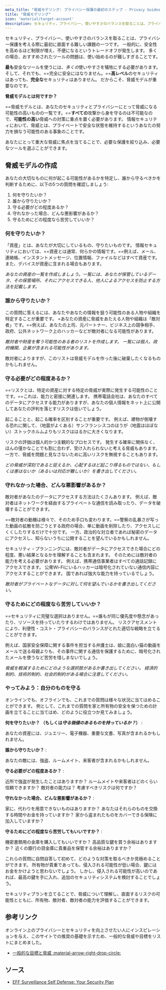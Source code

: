 ```yaml
---
meta_title: "脅威モデリング: プライバシー保護の最初のステップ - Privacy Guides"
title: "脅威モデリング"
icon: 'material/target-account'
description: セキュリティ、プライバシー、使いやすさのバランスを取ることは、プライバシー保護を考える際に最初に直面する難しい課題の一つです。
---
```


セキュリティ、プライバシー、使いやすさのバランスを取ることは、プライバシー保護を考える際に最初に直面する難しい課題の一つです。 一般的に、安全性を高めるほど制限が増え、不便になるというトレードオフが発生します。 多くの場合、おすすめされたツールの問題は、使い始めるのが難しすぎることです。

**最も**安全なツールを使うには、*多くの*使いやすさを犠牲にする必要があります。 そして、それでも、==完全に安全にはなりません。==**高レベル**のセキュリティはあっても、**完全な**セキュリティはありません。 だからこそ、脅威モデルが重要なのです。

**脅威モデルとは何ですか？**

==脅威モデルとは、あなたのセキュリティとプライバシーにとって脅威になる可能性の高いものの一覧です。==**すべての**攻撃から身を守るのは不可能なので、**可能性の高い**脅威への対策に重点を置く必要があります。 情報セキュリティにおいて、脅威とは、プライベートで安全な状態を維持するというあなたの努力を損なう可能性のある事象のことです。

あなたにとって重大な脅威に焦点を当てることで、必要な保護を絞り込み、必要なツールを選ぶことができます。

## 脅威モデルの作成

あなたの大切なものに何が起こる可能性があるかを特定し、誰から守るべきかを判断するために、以下の5つの質問を確認しましょう:

1. 何を守りたいか？
2. 誰から守りたいか？
3. 守る必要がどの程度あるか？
4. 守れなかった場合、どんな悪影響があるか？
5. 守るためにどの程度なら苦労していいか？

### 何を守りたいか？

「資産」とは、あなたが大切にしているもの、守りたいものです。 情報セキュリティにおいては、==資産とは通常、何らかの情報です。==例えば、メール、連絡帳、インスタントメッセージ、位置情報、ファイルなどはすべて資産です。 また、デバイスが資産に含まれる場合もあります。

*あなたの資産の一覧を作成しましょう。一覧には、あなたが保管しているデータ、その保管場所、それにアクセスできる人、他人によるアクセスを防止する方法を記載します。*

### 誰から守りたいか？

この質問に答えるには、あなたやあなたの情報を狙う可能性のある人物や組織を特定することが重要です。 =あなたの資産に脅威をあたえる人物や組織は「敵対者」です。==例えば、あなたの上司、元パートナー、ビジネス上の競争相手、政府、公共ネットワーク上のハッカーなどが敵対者になる可能性があります。

*敵対者や財産を奪う可能性のある者のリストを作成します。 一覧には個人、政府機関、企業が含まれる可能性があります。*

敵対者によりますが、このリストは脅威モデルを作った後に破棄したくなるものかもしれません。

### 守る必要がどの程度あるか？

==リスクとは、特定の資産に対する特定の脅威が実際に発生する可能性のことです。==これは、能力と密接に関連します。 携帯電話会社は、あなたのすべてのデータにアクセスする能力がありますが、あなたの個人情報をネット上に公開してあなたの評判を落とすリスクは低いでしょう。

起こることと、起こる確率を区別することが重要です。 例えば、建物が倒壊する恐れに関して、（地震がよくある）サンフランシスコのほうが（地震はほぼない）ストックホルムよりもリスクははるかに大きくなります。

リスクの評価は個人的かつ主観的なプロセスです。 発生する確率に関係なく、ほんの僅かなことでも割に合わず、受け入れられないと考える脅威もあります。 一方で、脅威を問題と見なさないために高いリスクを無視することもあります。

*どの脅威が深刻であると捉えるか、心配するほど起こり得るものではない、もしくは害はないか（あるいは対応が難しいか）を書き出してください。*

### 守れなかった場合、どんな悪影響があるか？

敵対者があなたのデータにアクセスする方法はたくさんあります。 例えば、敵対者はネットワークを経由するプライベートな通信を読み取ったり、データを破壊することができます。

==敵対者の動機は様々で、そのため手口も変わります。==警察の乱暴さが写った動画の拡散を防ごうとする政府の場合、単に動画を削除したり、アクセスしにくくしたりするだけで十分です。 一方、政治的な対立者であれば秘密のデータにアクセスし、知らないうちに公開することを望んでいるかもしれません。

セキュリティ・プランニングには、敵対者がデータにアクセスできた場合にどの程度、悪い結果となるかを理解することも含まれます。 そのためには敵対者の能力を考える必要があります。 例えば、携帯通信事業者はすべての通話記録にアクセスできます。 公衆Wi-Fiにいるハッカーは暗号化されていない通信内容にアクセスすることができます。 国であれば強大な能力を持っているでしょう。

*敵対者がプライベートなデータに対して何を望んでいるかを書き出してください。*

### 守るためにどの程度なら苦労していいか？

==セキュリティに完璧な選択はありません。==誰もが同じ優先度や懸念があったり、リソースを持っていたりするわけではありません。 リスクアセスメントにより、利便性・コスト・プライバシーのバランスがとれた適切な戦略を立てることができます。

例えば、国家安全保障に関する事件を担当する弁護士は、娘に面白い猫の動画をメールで送る母親よりも、その事件に関する通信を保護するために、暗号化されたメールを使うなど苦労を惜しまないでしょう。

*脅威を軽減するためにどのような選択肢があるか書き出してください。 経済的制約、技術的制約、社会的制約がある場合に注意してください。*

### やってみよう：自分のものを守る

オンラインでも、オフラインでも、これまでの質問は様々な状況に当てはめることができます。 例として、これまでの質問を家と所有物の安全を保つための計画を立てることに当てはめ、どのように役立つか見てみましょう。

**何を守りたいか？ （もしくは*守る価値のあるものを持っているか？*）**
:

あなたの資産には、ジュエリー、電子機器、重要な文書、写真が含まれるかもしれません。

**誰から守りたいか？**
:

あなたの敵には、強盗、ルームメイト、来客者が含まれるかもしれません。

**守る必要がどの程度あるか？**
:

近所で強盗が発生したことはありますか？ ルームメイトや来客者はどのくらい信頼できますか？ 敵対者の能力は？ 考慮すべきリスクは何ですか？

**守れなかった場合、どんな悪影響があるか？**
:

家に、代わりを用意できないものはありますか？ あなたはそれらのものを交換する時間やお金を持っていますか？ 家から盗まれたものをカバーできる保険に加入していますか？

**守るためにどの程度なら苦労してもいいですか？**
:

機密書類用の金庫を購入してもいいですか？ 高品質な鍵を買う余裕はありますか？ 近くの銀行の貸金庫に貴重品を保管する余裕はありますか？

これらの質問に自問自答して初めて、どのような対策を取るべきか見極めることができます。 所有物が貴重であっても、侵入される可能性が低い場合、鍵にはお金をかけようと思わないでしょう。 しかし、侵入される可能性が高いのであれば、最高の鍵を手に入れ、追加のセキュリティシステムを検討することでしょう。

セキュリティプランを立てることで、脅威について理解し、直面するリスクの可能性とともに、所有物、敵対者、敵対者の能力を評価することができます。

## 参考リンク

オンライン上のプライバシーとセキュリティを向上させたい人にインスピレーションを与え、このサイトでの推奨の基礎を示すため、一般的な脅威や目標をリストにまとめました。

- [一般的な目標と脅威 :material-arrow-right-drop-circle:](common-threats.md)

## ソース

- [EFF Surveillance Self Defense: Your Security Plan](https://ssd.eff.org/en/module/your-security-plan)
